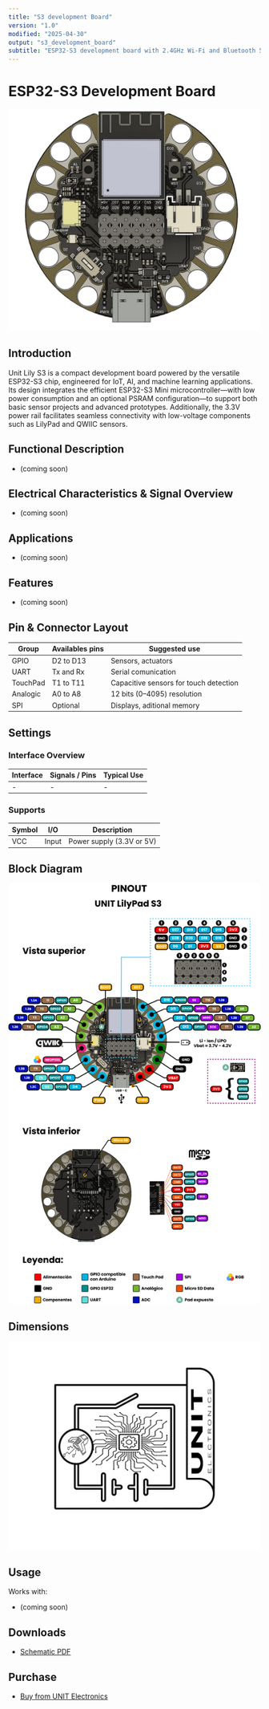 ```yaml
---
title: "S3 development Board"
version: "1.0"
modified: "2025-04-30"
output: "s3_development_board"
subtitle: "ESP32-S3 development board with 2.4GHz Wi-Fi and Bluetooth 5.0"
---
```


<!--
# README_TEMPLATE.md
Este archivo sirve como entrada para generar un PDF técnico estilo datasheet.
Edita las secciones respetando el orden, sin eliminar los encabezados.
-->
 <!-- logo -->

# ESP32-S3 Development Board 

![product](./images/product.jpg)

## Introduction

Unit Lily S3 is a compact development board powered by the versatile ESP32-S3 chip, engineered for IoT, AI, and machine learning applications. Its design integrates the efficient ESP32-S3 Mini microcontroller—with low power consumption and an optional PSRAM configuration—to support both basic sensor projects and advanced prototypes. Additionally, the 3.3V power rail facilitates seamless connectivity with low-voltage components such as LilyPad and QWIIC sensors.

## Functional Description
<!-- No features listed yet -->

- (coming soon)

## Electrical Characteristics & Signal Overview

<!-- No usage examples provided -->

- (coming soon)

## Applications

- (coming soon)


## Features

- (coming soon)




## Pin & Connector Layout

| Group     | Availables pins | Suggested use                          |
|-----------|-----------------|----------------------------------------|
| GPIO      | D2 to D13       | Sensors, actuators                     |
| UART      | Tx and Rx       | Serial comunication                    |
| TouchPad  | T1 to T11       | Capacitive sensors for touch detection |
| Analogic  | A0 to A8        | 12 bits (0–4095) resolution            |
| SPI       | Optional        | Displays, aditional memory             |

## Settings

### Interface Overview

| Interface  | Signals / Pins            | Typical Use                                         |
|------------|----------------------------|-----------------------------------------------------|
| -       | - | -       |

###  Supports 


| Symbol | I/O   | Description                         |
| ------ | ----- | ----------------------------------- |
| VCC    | Input | Power supply (3.3V or 5V)           |




## Block Diagram

![Function Diagram](images/function-diagram.jpg)

## Dimensions

![Dimensions](images/dimensions.jpg)

## Usage

Works with:

- (coming soon)

## Downloads

- [Schematic PDF](docs/schematic.pdf)


## Purchase

- [Buy from UNIT Electronics](https://www.uelectronics.com)
